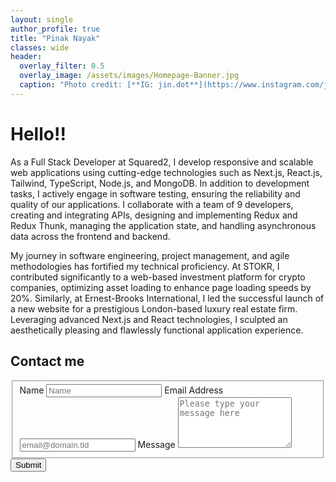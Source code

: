 ```yaml
---
layout: single
author_profile: true
title: "Pinak Nayak"
classes: wide
header:
  overlay_filter: 0.5
  overlay_image: /assets/images/Homepage-Banner.jpg
  caption: "Photo credit: [**IG: jin.dot**](https://www.instagram.com/jin.dot/?hl=en)"
---
```


# Hello!!

As a Full Stack Developer at Squared2, I develop responsive and scalable web applications using cutting-edge technologies such as Next.js, React.js, Tailwind, TypeScript, Node.js, and MongoDB. In addition to development tasks, I actively engage in software testing, ensuring the reliability and quality of our applications. I collaborate with a team of 9 developers, creating and integrating APIs, designing and implementing Redux and Redux Thunk, managing the application state, and handling asynchronous data across the frontend and backend. 

My journey in software engineering, project management, and agile methodologies has fortified my technical proficiency. At STOKR, I contributed significantly to a web-based investment platform for crypto companies, optimizing asset loading to enhance page loading speeds by 20%. Similarly, at Ernest-Brooks International, I led the successful launch of a new website for a prestigious London-based luxury real estate firm. Leveraging advanced Next.js and React technologies, I sculpted an aesthetically pleasing and flawlessly functional application experience.

## Contact me

<form id="fs-frm" name="simple-contact-form" accept-charset="utf-8" action="https://formspree.io/f/xqkwrplq" method="post">
  <fieldset id="fs-frm-inputs">
    <label for="full-name">Name</label>
    <input type="text" name="name" id="full-name" placeholder="Name" required="">
    <label for="email-address">Email Address</label>
    <input type="email" name="_replyto" id="email-address" placeholder="email@domain.tld" required="">
    <label for="message">Message</label>
    <textarea rows="5" name="message" id="message" placeholder="Please type your message here" required=""></textarea>
    <input type="hidden" name="_subject" id="email-subject" value="Contact Form Submission">
  </fieldset>
  <input type="submit" value="Submit">
</form>
